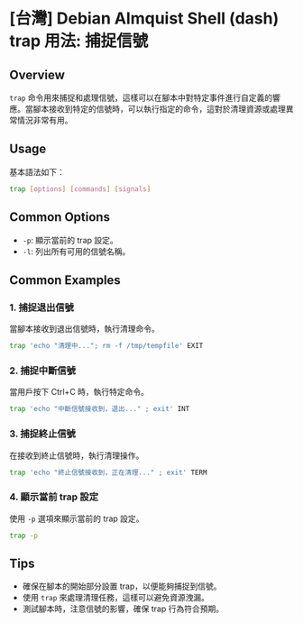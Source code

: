 # [台灣] Debian Almquist Shell (dash) trap 用法: 捕捉信號

## Overview
`trap` 命令用來捕捉和處理信號，這樣可以在腳本中對特定事件進行自定義的響應。當腳本接收到特定的信號時，可以執行指定的命令，這對於清理資源或處理異常情況非常有用。

## Usage
基本語法如下：
```sh
trap [options] [commands] [signals]
```

## Common Options
- `-p`: 顯示當前的 trap 設定。
- `-l`: 列出所有可用的信號名稱。

## Common Examples

### 1. 捕捉退出信號
當腳本接收到退出信號時，執行清理命令。
```sh
trap 'echo "清理中..."; rm -f /tmp/tempfile' EXIT
```

### 2. 捕捉中斷信號
當用戶按下 Ctrl+C 時，執行特定命令。
```sh
trap 'echo "中斷信號接收到，退出..." ; exit' INT
```

### 3. 捕捉終止信號
在接收到終止信號時，執行清理操作。
```sh
trap 'echo "終止信號接收到，正在清理..." ; exit' TERM
```

### 4. 顯示當前 trap 設定
使用 `-p` 選項來顯示當前的 trap 設定。
```sh
trap -p
```

## Tips
- 確保在腳本的開始部分設置 trap，以便能夠捕捉到信號。
- 使用 `trap` 來處理清理任務，這樣可以避免資源洩漏。
- 測試腳本時，注意信號的影響，確保 trap 行為符合預期。